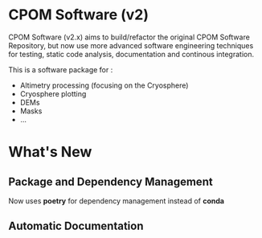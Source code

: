 # CPOM Software (v2)

CPOM Software (v2.x) aims to build/refactor the original CPOM Software Repository, but now use more advanced software engineering techniques for testing, static code analysis, documentation and continous integration.

This is a software package for :

- Altimetry processing (focusing on the Cryosphere)
- Cryosphere plotting
- DEMs
- Masks
- ...
  
# What's New 

## Package and Dependency Management

Now uses **poetry** for dependency management instead of **conda**

## Automatic Documentation

